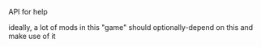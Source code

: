 API for help

ideally, a lot of mods in this "game" should optionally-depend on this and make use of it
